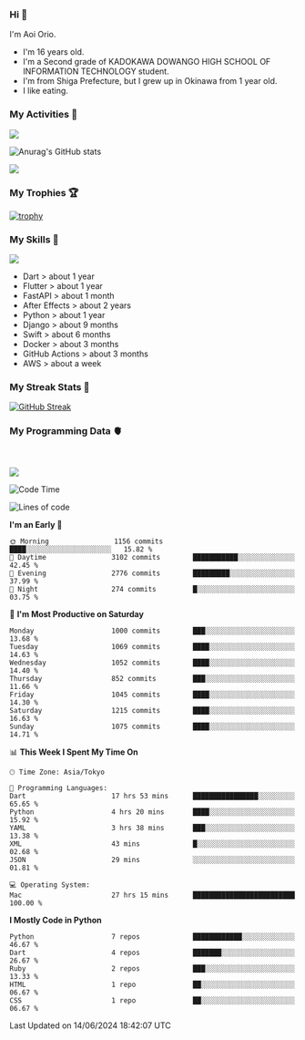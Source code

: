  ### Hi 🍳
I'm Aoi Orio.
- I'm 16 years old.
- I'm a Second grade of KADOKAWA DOWANGO HIGH SCHOOL OF INFORMATION TECHNOLOGY student.
- I'm from Shiga Prefecture, but I grew up in Okinawa from 1 year old.
- I like eating.
<!--
**aoiorio/aoiorio** is a ✨ _special_ ✨ repository because its `README.md` (this file) appears on your GitHub profile.

Here are some ideas to get you started:

- 🔭 I’m currently working on study everything...
- 🌱 I’m currently learning Flutter...
- 👯 I’m looking to collaborate on someone and everybody...
- 🤔  I eat sweet potato every after noon...
- 💬 Ask me about video edit ...
- 📫 How to reach me: I just talking about yogurt...
- 😄 Pronoun: please call me Aoi and my English name is Atom....
- 🫥 Favorite singer is Justin bieber and Lis Nas X....⏰
- 🍔 I like to eat sandwiches for lunch.
- 🌈 I'm so hungry.
- 🥪 I like to eat bread crusts.
- 🍩 My favorite food is 🍿, 🍞, 🍠, 🥞, 🍕, 🍫, 🍎, 🍬, 🧋, 🍣, 🥟 
- 🤩 I can do 🎬, 🏐, 🏓, 🏸, 🏊, 🏖️,
- 🍭 I want to 🏹, 💘, 🃏, 🏀, 🧩, 🎧, 💻, ☂️, 🐷, 🍞
- 🍕 I like 🍠, 🍿, 🍣, 🏐, 🎬, ✈️, 💻, 💰, ✏️, 🎂, 🥪, 🍙, ☕️, 🏓, 🎧, 🧩, 🏸, 🏖️, 🛏️, ❤️, 🃏, 🇺🇸, ●, 🧇 , 💽, 🍔, 🍙
- 🧋 I don't like 📲, ⏰, 🧭, ⏳, 🔪, 🪬, 🚰, 💊

- ⚡ Fun fact: power...
-->
<!-- - [![trophy](https://github-profile-trophy.vercel.app/?username=aoiorio=dark)](https://github.com/ryo-ma/github-profile-trophy)  -->

### My Activities 🫠
![](http://github-profile-summary-cards.vercel.app/api/cards/profile-details?username=aoiorio&theme=zenburn)


![Anurag's GitHub stats](https://github-readme-stats.vercel.app/api?username=aoiorio&show_icons=true&theme=dracula)

![](http://github-profile-summary-cards.vercel.app/api/cards/most-commit-language?username=aoiorio&theme=zenburn)

### My Trophies 🏆
[![trophy](https://github-profile-trophy.vercel.app/?username=aoiorio&theme=onedark)](https://github.com/ryo-ma/github-profile-trophy)

### My Skills 🔫


<a href="https://skillicons.dev">
  <img src="https://skillicons.dev/icons?i=dart,flutter,fastapi,ae,py,django,swift,docker,githubactions,aws" />
</a>

- Dart > about 1 year
- Flutter > about 1 year
- FastAPI > about 1 month
- After Effects > about 2 years
- Python > about 1 year
- Django > about 9 months
- Swift > about 6 months
- Docker > about 3 months
- GitHub Actions > about 3 months
- AWS > about a week

### My Streak Stats 🦄
[![GitHub Streak](http://github-readme-streak-stats.herokuapp.com?user=aoiorio&theme=dracula)](https://git.io/streak-stats)

### My Programming Data 🫀

<br>

![](https://komarev.com/ghpvc/?username=aoiorio&abbreviated=true)
<!--START_SECTION:waka-->
![Code Time](http://img.shields.io/badge/Code%20Time-141%20hrs%2031%20mins-blue)

![Lines of code](https://img.shields.io/badge/From%20Hello%20World%20I%27ve%20Written-8.1%20million%20lines%20of%20code-blue)

**I'm an Early 🐤** 

```text
🌞 Morning                1156 commits        ████░░░░░░░░░░░░░░░░░░░░░   15.82 % 
🌆 Daytime                3102 commits        ███████████░░░░░░░░░░░░░░   42.45 % 
🌃 Evening                2776 commits        █████████░░░░░░░░░░░░░░░░   37.99 % 
🌙 Night                  274 commits         █░░░░░░░░░░░░░░░░░░░░░░░░   03.75 % 
```
📅 **I'm Most Productive on Saturday** 

```text
Monday                   1000 commits        ███░░░░░░░░░░░░░░░░░░░░░░   13.68 % 
Tuesday                  1069 commits        ████░░░░░░░░░░░░░░░░░░░░░   14.63 % 
Wednesday                1052 commits        ████░░░░░░░░░░░░░░░░░░░░░   14.40 % 
Thursday                 852 commits         ███░░░░░░░░░░░░░░░░░░░░░░   11.66 % 
Friday                   1045 commits        ████░░░░░░░░░░░░░░░░░░░░░   14.30 % 
Saturday                 1215 commits        ████░░░░░░░░░░░░░░░░░░░░░   16.63 % 
Sunday                   1075 commits        ████░░░░░░░░░░░░░░░░░░░░░   14.71 % 
```


📊 **This Week I Spent My Time On** 

```text
🕑︎ Time Zone: Asia/Tokyo

💬 Programming Languages: 
Dart                     17 hrs 53 mins      ████████████████░░░░░░░░░   65.65 % 
Python                   4 hrs 20 mins       ████░░░░░░░░░░░░░░░░░░░░░   15.92 % 
YAML                     3 hrs 38 mins       ███░░░░░░░░░░░░░░░░░░░░░░   13.38 % 
XML                      43 mins             █░░░░░░░░░░░░░░░░░░░░░░░░   02.68 % 
JSON                     29 mins             ░░░░░░░░░░░░░░░░░░░░░░░░░   01.81 % 

💻 Operating System: 
Mac                      27 hrs 15 mins      █████████████████████████   100.00 % 
```

**I Mostly Code in Python** 

```text
Python                   7 repos             ████████████░░░░░░░░░░░░░   46.67 % 
Dart                     4 repos             ███████░░░░░░░░░░░░░░░░░░   26.67 % 
Ruby                     2 repos             ███░░░░░░░░░░░░░░░░░░░░░░   13.33 % 
HTML                     1 repo              ██░░░░░░░░░░░░░░░░░░░░░░░   06.67 % 
CSS                      1 repo              ██░░░░░░░░░░░░░░░░░░░░░░░   06.67 % 
```




 Last Updated on 14/06/2024 18:42:07 UTC
<!--END_SECTION:waka-->
